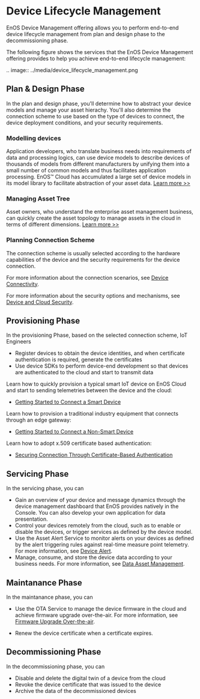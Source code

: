 # Device Lifecycle Management

EnOS Device Management offering allows you to perform end-to-end device lifecycle management from plan and design phase to the decommissioning phase.

The following figure shows the services that the EnOS Device Management offering provides to help you achieve end-to-end lifecycle management:

.. image:: ../media/device_lifecycle_management.png

## Plan & Design Phase

In the plan and design phase, you'll determine how to abstract your device models and manage your asset hierachy. You'll also determine the connection scheme to use based on the type of devices to connect, the device deployment conditions, and your security requirements.

<!--Here, we'll link to a topic where plan & design best practices are talked about-->

### Modelling devices

Application developers, who translate business needs into requirements of data and processing logics, can use device models to describe devices of thousands of models from different manufacturers by unifying them into a small number of common models and thus facilitates application processing. EnOS™ Cloud has accumulated a large set of device models in its model library to facilitate abstraction of your asset data. [Learn more >>](../howto/model/model_overview)


### Managing Asset Tree

Asset owners, who understand the enterprise asset management business, can quickly create the asset topology to manage assets in the cloud in terms of different dimensions. [Learn more >>](../howto/asset_tree/assettree_overview)

### Planning Connection Scheme

The connection scheme is usually selected according to the hardware capabilities of the device and the security requirements for the device connection.

For more information about the connection scenarios, see [Device Connectivity](connection_scenarios).

For more information about the security options and mechanisms, see [Device and Cloud Security](deviceconnection_authentication).

## Provisioning Phase

In the provisioning Phase, based on the selected connection scheme, IoT Engineers
- Register devices to obtain the device identities, and when certificate authentication is required, generate the certificates
- Use device SDKs to perform device-end development so that devices are authenticated to the cloud and start to transmit data

Learn how to quickly provision a typical smart IoT device on EnOS Cloud and start to sending telemetries between the device and the cloud:

- [Getting Started to Connect a Smart Device](../quickstart/gettingstarted_device_connection)

Learn how to provision a traditional industry equipment that connects through an edge gateway:

- [Getting Started to Connect a Non-Smart Device](../quickstart/gettingstarted_edge_connection)

Learn how to adopt x.509 certificate based authentication:

- [Securing Connection Through Certificate-Based Authentication](../quickstart/gettingstarted_java_ssl_connection)

## Servicing Phase

In the servicing phase, you can

- Gain an overview of your device and message dynamics through the device management dashboard that EnOS provides natively in the Console. You can also develop your own application for data presentation.
- Control your devices remotely from the cloud, such as to enable or disable the devices, or trigger services as defined by the device model.
- Use the Asset Alert Service to monitor alerts on your devices as defined by the alert triggering rules against real-time measure point telemetry. For more information, see [Device Alert](../howto/alert/alert_overview).
- Manage, consume, and store the device data according to your business needs. For more information, see [Data Asset Management](/docs/data-asset/en/2.0.9/data_asset_overview.html).

## Maintanance Phase

In the maintanance phase, you can

- Use the OTA Service to manage the device firmware in the cloud and achieve firmware upgrade over-the-air. For more information, see [Firmware Upgrade Over-the-air](../howto/ota/batch_upgrading_firmware).

- Renew the device certificate when a certificate expires.

## Decommissioning Phase

In the decommissioning phase, you can
- Disable and delete the digital twin of a device from the cloud
- Revoke the device certificate that was issued to the device
- Archive the data of the decommissioned devices

